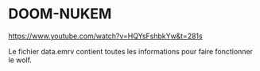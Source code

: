 # DOOM-NUKEM

https://www.youtube.com/watch?v=HQYsFshbkYw&t=281s

Le fichier data.emrv contient toutes les informations pour faire fonctionner le wolf.
